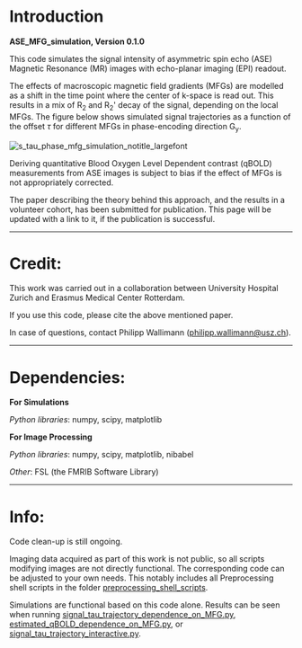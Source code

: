 # Introduction

__ASE_MFG_simulation, Version 0.1.0__

This code simulates the signal intensity of asymmetric spin echo (ASE) Magnetic Resonance (MR) images with echo-planar
imaging (EPI) readout.

The effects of macroscopic magnetic field gradients (MFGs) are modelled as a shift in the time point where the center 
of k-space is read out. This results in a mix of R<sub>2</sub> and R<sub>2</sub>' decay of the signal, depending on the local MFGs. The figure
below shows simulated signal trajectories as a function of the offset $\tau$ for different MFGs in phase-encoding direction
G<sub>y</sub>.

![s_tau_phase_mfg_simulation_notitle_largefont](https://github.com/user-attachments/assets/6f409074-c418-4501-882e-d748b14f37b5)

Deriving quantitative Blood Oxygen Level Dependent contrast (qBOLD) measurements from ASE images is subject to bias if 
the effect of MFGs is not appropriately corrected.

The paper describing the theory behind this approach, and the results in a volunteer cohort, has been submitted for 
publication. This page will be updated with a link to it, if the publication is successful.

______________

# Credit:

This work was carried out in a collaboration between University Hospital Zurich and Erasmus Medical Center Rotterdam.

If you use this code, please cite the above mentioned paper.

In case of questions, contact Philipp Wallimann 
(philipp.wallimann@usz.ch).

______________

# Dependencies:

__For Simulations__

_Python libraries_: numpy, scipy, matplotlib

__For Image Processing__

_Python libraries_: numpy, scipy, matplotlib, nibabel

_Other_: FSL (the FMRIB Software Library)

______________

# Info:

Code clean-up is still ongoing.

Imaging data acquired as part of this work is not public, so all scripts modifying images are not directly functional.
The corresponding code can be adjusted to your own needs. This notably includes all Preprocessing shell scripts in the 
folder [preprocessing_shell_scripts](preprocessing_shell_scripts).

Simulations are functional based on this code alone. Results can be seen when running 
[signal_tau_trajectory_dependence_on_MFG.py](demonstration_scripts/signal_tau_trajectory_dependence_on_MFG.py),
[estimated_qBOLD_dependence_on_MFG.py](demonstration_scripts/estimated_qBOLD_dependence_on_MFG.py),
or 
[signal_tau_trajectory_interactive.py](demonstration_scripts/signal_tau_trajectory_interactive.py).
